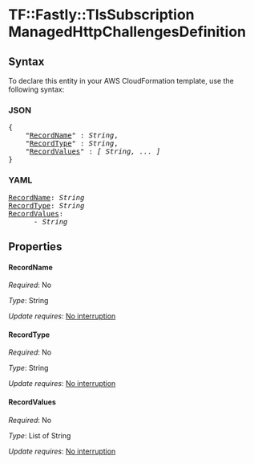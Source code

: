 # TF::Fastly::TlsSubscription ManagedHttpChallengesDefinition

## Syntax

To declare this entity in your AWS CloudFormation template, use the following syntax:

### JSON

<pre>
{
    "<a href="#recordname" title="RecordName">RecordName</a>" : <i>String</i>,
    "<a href="#recordtype" title="RecordType">RecordType</a>" : <i>String</i>,
    "<a href="#recordvalues" title="RecordValues">RecordValues</a>" : <i>[ String, ... ]</i>
}
</pre>

### YAML

<pre>
<a href="#recordname" title="RecordName">RecordName</a>: <i>String</i>
<a href="#recordtype" title="RecordType">RecordType</a>: <i>String</i>
<a href="#recordvalues" title="RecordValues">RecordValues</a>: <i>
      - String</i>
</pre>

## Properties

#### RecordName

_Required_: No

_Type_: String

_Update requires_: [No interruption](https://docs.aws.amazon.com/AWSCloudFormation/latest/UserGuide/using-cfn-updating-stacks-update-behaviors.html#update-no-interrupt)

#### RecordType

_Required_: No

_Type_: String

_Update requires_: [No interruption](https://docs.aws.amazon.com/AWSCloudFormation/latest/UserGuide/using-cfn-updating-stacks-update-behaviors.html#update-no-interrupt)

#### RecordValues

_Required_: No

_Type_: List of String

_Update requires_: [No interruption](https://docs.aws.amazon.com/AWSCloudFormation/latest/UserGuide/using-cfn-updating-stacks-update-behaviors.html#update-no-interrupt)

